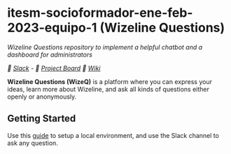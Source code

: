 # itesm-socioformador-ene-feb-2023-equipo-1 (Wizeline Questions)

_Wizeline Questions repository to implement a helpful chatbot and a dashboard for administrators_

_👥 [Slack] - 🏁 [Project Board] 📘 [Wiki]_

**Wizeline Questions (WizeQ)** is a platform where you can express your ideas, learn more about Wizeline, and ask all kinds of questions either openly or anonymously.


## Getting Started
Use this [guide](https://github.com/wizeline/wize-q-remix/wiki/How-to-setup-local-environment) to setup a local environment, and use the Slack channel to ask any question. 

<!-- Team Bookmarks -->

[slack]: https://wizeline.slack.com/archives/C031D9DP7C2
[wiki]: https://github.com/wizeline/wize-q-remix/wiki
[Project Board]: https://github.com/orgs/wizeline/projects/40

